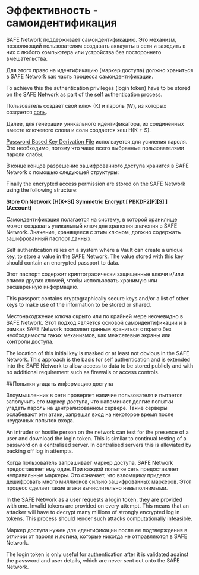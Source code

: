 # Эффективность - самоидентификация

SAFE Network поддерживает самоидентификацию. Это механизм, позволяющий пользователям создавать аккаунты в сети и заходить в них с любого компьютера или устройства без постороннего вмешательства.

Для этого право на идентификацию (маркер доступа) должно храниться в SAFE Network как часть процесса самоидентификации.

To achieve this the authentication privileges (login token) have to be stored on the SAFE Network as part of the self authentication process.

Пользователь создает свой ключ (К) и пароль (W), из которых создается [соль](https://ru.wikipedia.org/wiki/%D0%A1%D0%BE%D0%BB%D1%8C_(%D0%BA%D1%80%D0%B8%D0%BF%D1%82%D0%BE%D0%B3%D1%80%D0%B0%D1%84%D0%B8%D1%8F)).

Далее, для генерации уникального идентификатора, из соединенных вместе ключевого слова и соли создается хеш H(K + S).

[Password Based Key Derivation File](https://ru.wikipedia.org/wiki/PBKDF2) используется для усиления пароля. Это необходимо, потому что чаще всего выбранные пользователями пароли слабы.

В конце концов разрешение зашифрованного доступа хранится в SAFE Network с помощью следующей структуры:

Finally the encrypted access permission are stored on the SAFE Network using the following structure:

**Store On Network [H(K+S)] Symmetric Encrypt [ PBKDF2[P][S] ] (Account)**

Самоидентификация полагается на систему, в которой хранилище может создавать уникальный ключ для хранения значения в SAFE Network. Значение, хранящееся с этим ключом, должно содержать зашифрованный паспорт данных.

Self authentication relies on a system where a Vault can create a unique key, to store a value in the SAFE Network. The value stored with this key should contain an encrypted passport to data.

Этот паспорт содержит криптографически защищенные ключи и/или список других ключей, чтобы использовать хранимую или расшаренную информацию.

This passport contains cryptographically secure keys and/or a list of other keys to make use of the information to be stored or shared.

Местонаходжение ключа скрыто или по крайней мере неочевидно в SAFE Network. Этот подход является основой самоидентификации и в рамках SAFE Network позволяет данным храниться открыто без необходимости таких механизмов, как межсетевые экраны или контроли доступа.

The location of this initial key is masked or at least not obvious in the SAFE Network. This approach is the basis for self authentication and is extended into the SAFE Network to allow access to data to be stored publicly and with no additional requirement such as firewalls or access controls.

##Попытки угадать информацию доступа

Злоумышленник в сети проверяет наличие пользователя и пытается заполучить его маркер доступа, что напоминает долгие попытки угадать пароль на централизованном сервере. Такие серверы ослабевают эти атаки, запрещая вход на некоторое время после неудачных попыток входа.

An intruder or hostile person on the network can test for the presence of a user and download the login token. This is similar to continual testing of a password on a centralised server. In centralised servers this is alleviated by backing off log in attempts.

Когда пользователь запрашивает маркер доступа, SAFE Network предоставляет ему один. При каждой попытке сеть предоставляет неправильные маркеры. Это означает, что взломщику придется дешифровать много миллионов сильно зашифрованных маркеров. Этот процесс сделает такие атаки вычислительно невыполнимыми.

In the SAFE Network as a user requests a login token, they are provided with one. Invalid tokens are provided on every attempt. This means that an attacker will have to decrypt many millions of strongly encrypted log in tokens. This process should render such attacks computationally infeasible.

Маркер доступа нужен для идентификации после ее подтверждения в отличии от пароля и логина, которые никогда не отправляются в SAFE Network.

The login token is only useful for authentication after it is validated against the password and user details, which are never sent out onto the SAFE Network.
